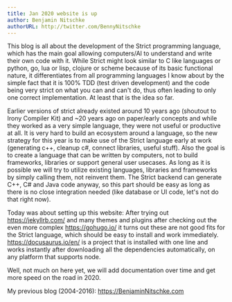 ```yaml
---
title: Jan 2020 website is up
author: Benjamin Nitschke
authorURL: http://twitter.com/BennyNitschke
---
```


This blog is all about the development of the Strict programming language, which has the main goal allowing computers/AI to understand and write their own code with it. While Strict might look similar to C like languages or python, go, lua or lisp, clojure or scheme because of its basic functional nature, it differentiates from all programming languages I know about by the simple fact that it is 100% TDD (test driven development) and the code being very strict on what you can and can't do, thus often leading to only one correct implementation. At least that is the idea so far.

Earlier versions of strict already existed around 10 years ago (shoutout to Irony Compiler Kit) and ~20 years ago on paper/early concepts and while they worked as a very simple language, they were not useful or productive at all. It is very hard to build an ecosystem around a language, so the new strategy for this year is to make use of the Strict language early at work (generating c++, cleanup c#, connect libraries, useful stuff). Also the goal is to create a language that can be written by computers, not to build frameworks, libraries or support general user usecases. As long as it is possible we will try to utilize existing languages, libraries and frameworks by simply calling them, not reinvent them. The Strict backend can generate C++, C# and Java code anyway, so this part should be easy as long as there is no close integration needed (like database or UI code, let's not do that right now).

Today was about setting up this website: After trying out https://jekyllrb.com/ and many themes and plugins after checking out the even more complex https://gohugo.io/ it turns out these are not good fits for the Strict language, which should be easy to install and work immediately. https://docusaurus.io/en/ is a project that is installed with one line and works instantly after downloading all the dependencies automatically, on any platform that supports node.

Well, not much on here yet, we will add documentation over time and get more speed on the road in 2020.

My previous blog (2004-2016): https://BenjaminNitschke.com